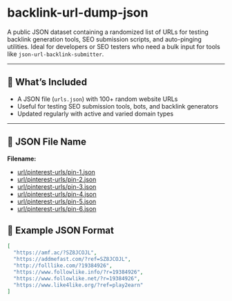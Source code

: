 # backlink-url-dump-json

A public JSON dataset containing a randomized list of URLs for testing backlink generation tools, SEO submission scripts, and auto-pinging utilities. Ideal for developers or SEO testers who need a bulk input for tools like `json-url-backlink-submitter`.

---

## 🔗 What’s Included

- A JSON file (`urls.json`) with 100+ random website URLs  
- Useful for testing SEO submission tools, bots, and backlink generators  
- Updated regularly with active and varied domain types  

---

## 📂 JSON File Name

**Filename:**  
- [url/pinterest-urls/pin-1.json](https://backlink-generator-tool.github.io/url-dump-json/url/pinterest-urls/pin-1.json)
- [url/pinterest-urls/pin-2.json](https://backlink-generator-tool.github.io/url-dump-json/url/pinterest-urls/pin-2.json)
- [url/pinterest-urls/pin-3.json](https://backlink-generator-tool.github.io/url-dump-json/url/pinterest-urls/pin-3.json)
- [url/pinterest-urls/pin-4.json](https://backlink-generator-tool.github.io/url-dump-json/url/pinterest-urls/pin-4.json)
- [url/pinterest-urls/pin-5.json](https://backlink-generator-tool.github.io/url-dump-json/url/pinterest-urls/pin-5.json)
- [url/pinterest-urls/pin-6.json](https://backlink-generator-tool.github.io/url-dump-json/url/pinterest-urls/pin-6.json)

## 🔄 Example JSON Format
```json
[
  "https://amf.ac/?SZ8JCOJL",
  "https://addmefast.com/?ref=SZ8JCOJL",
  "http://folllike.com/?19384926",
  "https://www.followlike.info/?r=19384926",
  "https://www.followlike.net/?r=19384926",
  "https://www.like4like.org/?ref=play2earn"
]
